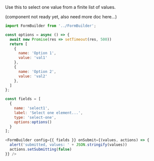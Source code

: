 Use this to select one value from a finite list of values.

(component not ready yet, also need more doc here...)

```js
import FormBuilder from '../FormBuilder';

const options = async () => {
  await new Promise(res => setTimeout(res, 500))
  return [
    {
      name: 'Option 1',
      value: 'val1'
    },
    {
      name: 'Option 2',
      value: 'val2'
    },
  ]
};

const fields = [
  {
    name: 'select1',
    label: 'Select one element...',
    type: 'select-one',
    options:options()
  }
];

<FormBuilder config={{ fields }} onSubmit={(values, actions) => {
  alert('submitted, values: ' + JSON.stringify(values))
  actions.setSubmitting(false)
}} />
```
